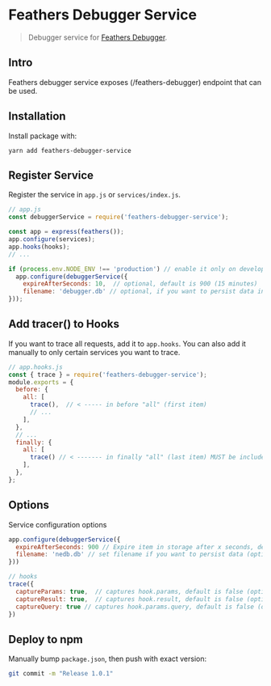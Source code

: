 # Feathers Debugger Service

> Debugger service for [Feathers Debugger](https://github.com/radenkovic/feathers-debugger).

## Intro

Feathers debugger service exposes (/feathers-debugger) endpoint that can be used.

## Installation

Install package with:

`yarn add feathers-debugger-service`

## Register Service

Register the service in `app.js` or `services/index.js`.

```js
// app.js
const debuggerService = require('feathers-debugger-service');

const app = express(feathers());
app.configure(services);
app.hooks(hooks);
// ...

if (process.env.NODE_ENV !== 'production') // enable it only on development
  app.configure(debuggerService({
    expireAfterSeconds: 10,  // optional, default is 900 (15 minutes)
    filename: 'debugger.db' // optional, if you want to persist data in file (uses feathers-nedb)
}));
```


## Add tracer() to Hooks

If you want to trace all requests, add it to `app.hooks`. You can also add it manually to only certain services you want to trace.

```js
// app.hooks.js
const { trace } = require('feathers-debugger-service');
module.exports = {
  before: {
    all: [
      trace(),  // < ----- in before "all" (first item)
      // ...
    ],
  },
  // ...
  finally: {
    all: [
      trace() // < ------- in finally "all" (last item) MUST be included!
    ],
  },
};
```


## Options


Service configuration options

```js
app.configure(debuggerService({
  expireAfterSeconds: 900 // Expire item in storage after x seconds, default is 900 (optional)
  filename: 'nedb.db' // set filename if you want to persist data (optional)
}))
```


```js
// hooks
trace({
  captureParams: true,  // captures hook.params, default is false (optional)
  captureResult: true,  // captures hook.result, default is false (optional)
  captureQuery: true // captures hook.params.query, default is false (optional)
})
```

## Deploy to npm

Manually bump `package.json`, then push with exact version:

```bash
git commit -m "Release 1.0.1"
```
